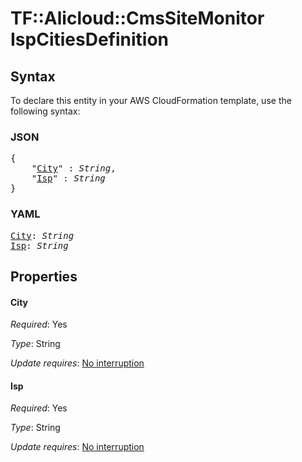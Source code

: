 # TF::Alicloud::CmsSiteMonitor IspCitiesDefinition

## Syntax

To declare this entity in your AWS CloudFormation template, use the following syntax:

### JSON

<pre>
{
    "<a href="#city" title="City">City</a>" : <i>String</i>,
    "<a href="#isp" title="Isp">Isp</a>" : <i>String</i>
}
</pre>

### YAML

<pre>
<a href="#city" title="City">City</a>: <i>String</i>
<a href="#isp" title="Isp">Isp</a>: <i>String</i>
</pre>

## Properties

#### City

_Required_: Yes

_Type_: String

_Update requires_: [No interruption](https://docs.aws.amazon.com/AWSCloudFormation/latest/UserGuide/using-cfn-updating-stacks-update-behaviors.html#update-no-interrupt)

#### Isp

_Required_: Yes

_Type_: String

_Update requires_: [No interruption](https://docs.aws.amazon.com/AWSCloudFormation/latest/UserGuide/using-cfn-updating-stacks-update-behaviors.html#update-no-interrupt)

